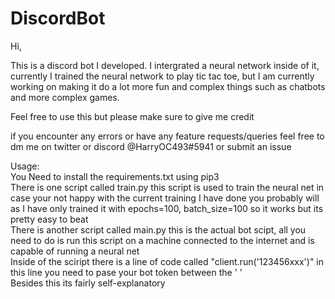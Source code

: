 # DiscordBot

Hi,
  
This is a discord bot I developed. I intergrated a neural network inside of it, currently I trained the neural network to play tic tac toe, but I am currently working on making it do a lot more fun and complex things such as chatbots and more complex games.

Feel free to use this but please make sure to give me credit

if you encounter any errors or have any feature requests/queries feel free to dm me on twitter or discord @HarryOC493#5941 or submit an issue

Usage:  
  You Need to install the requirements.txt using pip3  
  There is one script called train.py this script is used to train the neural net in case your not happy with the current training I have done you probably will as I have only trained it with epochs=100, batch_size=100 so it works but its pretty easy to beat  
  There is another script called main.py this is the actual bot scipt, all you need to do is run this script on a machine connected to the internet and is capable
  of running a neural net  
  Inside of the sciript there is a line of code called "client.run('123456xxx')" in this line you need to pase your bot token between the ' '  
  Besides this its fairly self-explanatory  
